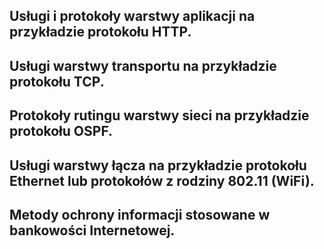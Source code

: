 ## Usługi i protokoły warstwy aplikacji na przykładzie protokołu HTTP.
## Usługi warstwy transportu na przykładzie protokołu TCP. 
## Protokoły rutingu warstwy sieci na przykładzie protokołu OSPF.
## Usługi warstwy łącza na przykładzie protokołu Ethernet lub protokołów z rodziny 802.11 (WiFi).
## Metody ochrony informacji stosowane w bankowości Internetowej.